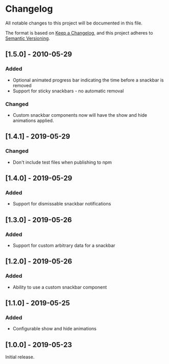 # Changelog
All notable changes to this project will be documented in this file.

The format is based on [Keep a Changelog](https://keepachangelog.com/en/1.0.0/),
and this project adheres to [Semantic Versioning](https://semver.org/spec/v2.0.0.html).

## [1.5.0] - 2010-05-29
### Added
- Optional animated progress bar indicating the time before a snackbar is removed
- Support for sticky snackbars - no automatic removal

### Changed
- Custom snackbar components now will have the show and hide animations applied.

## [1.4.1] - 2019-05-29
### Changed
- Don't include test files when publishing to npm

## [1.4.0] - 2019-05-29
### Added
- Support for dismissable snackbar notifications

## [1.3.0] - 2019-05-26
### Added
- Support for custom arbitrary data for a snackbar

## [1.2.0] - 2019-05-26
### Added
- Ability to use a custom snackbar component

## [1.1.0] - 2019-05-25
### Added
- Configurable show and hide animations

## [1.0.0] - 2019-05-23
Initial release.